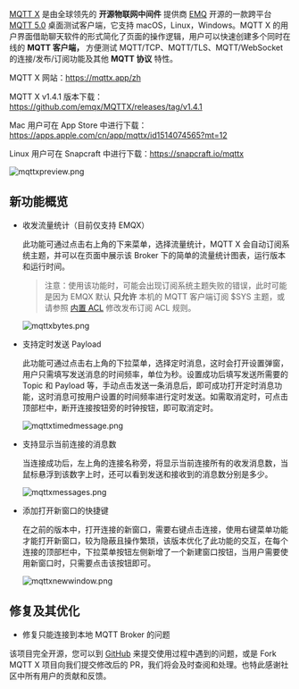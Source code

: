 [MQTT X](https://mqttx.app/zh) 是由全球领先的 **开源物联网中间件** 提供商 [EMQ](https://www.emqx.com/zh) 开源的一款跨平台 [MQTT 5.0](https://www.emqx.com/zh/mqtt/mqtt5) 桌面测试客户端，它支持 macOS，Linux，Windows。MQTT X 的用户界面借助聊天软件的形式简化了页面的操作逻辑，用户可以快速创建多个同时在线的 **MQTT 客户端，** 方便测试 MQTT/TCP、MQTT/TLS、MQTT/WebSocket  的连接/发布/订阅功能及其他 **MQTT 协议** 特性。

MQTT X 网站：https://mqttx.app/zh

MQTT X v1.4.1 版本下载：https://github.com/emqx/MQTTX/releases/tag/v1.4.1

Mac 用户可在 App Store 中进行下载：https://apps.apple.com/cn/app/mqttx/id1514074565?mt=12

Linux 用户可在 Snapcraft 中进行下载：https://snapcraft.io/mqttx

![mqttxpreview.png](https://static.emqx.net/images/39bb4b3ea1775d78971b0f0f958e22aa.png)

## 新功能概览

- 收发流量统计（目前仅支持 EMQX）

  此功能可通过点击右上角的下来菜单，选择流量统计，MQTT X 会自动订阅系统主题，并可以在页面中展示该 Broker 下的简单的流量统计图表，运行版本和运行时间。

  > 注意：使用该功能时，可能会出现订阅系统主题失败的错误，此时可能是因为 EMQX 默认 **只允许** 本机的 MQTT 客户端订阅 $SYS 主题，或请参照 [内置 ACL](https://docs.emqx.cn/broker/latest/advanced/acl-file.html) 修改发布订阅 ACL 规则。

  ![mqttxbytes.png](https://static.emqx.net/images/6f10f501a0e5fb530f8bbc9929dd2e03.png)

- 支持定时发送 Payload

  此功能可通过点击右上角的下拉菜单，选择定时消息，这时会打开设置弹窗，用户只需填写发送消息的时间频率，单位为秒。设置成功后填写发送所需要的 Topic 和 Payload 等，手动点击发送一条消息后，即可成功打开定时消息功能，这时消息可按用户设置的时间频率进行定时发送。如需取消定时，可点击顶部栏中，断开连接按钮旁的时钟按钮，即可取消定时。

  ![mqttxtimedmessage.png](https://static.emqx.net/images/5d968f5e1faa96bbf4845599c05b78cf.png)

- 支持显示当前连接的消息数

  当连接成功后，左上角的连接名称旁，将显示当前连接所有的收发消息数，当鼠标悬浮到该数字上时，还可以看到发送和接收到的消息数分别是多少。

  ![mqttxmessages.png](https://static.emqx.net/images/d6a43d593c0593ae7663a9c2ac934fe1.png)

- 添加打开新窗口的快捷键

  在之前的版本中，打开连接的新窗口，需要右键点击连接，使用右键菜单功能才能打开新窗口，较为隐蔽且操作繁琐，该版本优化了此功能的交互，在每个连接的顶部栏中，下拉菜单按钮左侧新增了一个新建窗口按钮，当用户需要使用新窗口时，只需要点击该按钮即可。

  ![mqttxnewwindow.png](https://static.emqx.net/images/a2ff6c71defc26c9106849a9082e2a05.png)

## 修复及其优化

- 修复只能连接到本地 MQTT Broker 的问题

该项目完全开源，您可以到 [GitHub](https://github.com/emqx/MQTTX/issues?q=is%3Aissue+is%3Aopen+sort%3Aupdated-desc) 来提交使用过程中遇到的问题，或是 Fork MQTT X 项目向我们提交修改后的 PR，我们将会及时查阅和处理。也特此感谢社区中所有用户的贡献和反馈。
